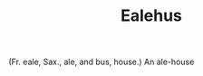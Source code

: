 ---
title: Ealehus
letter: E
permalink: "/definitions/bld-ealehus.html"
body: "(Fr. eale, Sax., ale, and bus, house.) An ale-house"
published_at: '2018-07-07'
source: Black's Law Dictionary 2nd Ed (1910)
layout: post
---